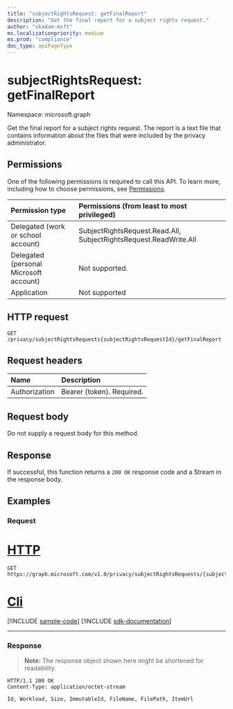 ```yaml
---
title: "subjectRightsRequest: getFinalReport"
description: "Get the final report for a subject rights request."
author: "skadam-msft"
ms.localizationpriority: medium
ms.prod: "compliance"
doc_type: apiPageType
---
```


# subjectRightsRequest: getFinalReport
Namespace: microsoft.graph

Get the final report for a subject rights request. The report is a text file that contains information about the files that were included by the privacy administrator.

## Permissions
One of the following permissions is required to call this API. To learn more, including how to choose permissions, see [Permissions](/graph/permissions-reference).

|Permission type|Permissions (from least to most privileged)|
|:---|:---|
|Delegated (work or school account)|SubjectRightsRequest.Read.All, SubjectRightsRequest.ReadWrite.All|
|Delegated (personal Microsoft account)|Not supported.|
|Application|Not supported|

## HTTP request

<!-- {
  "blockType": "ignored"
}
-->
``` http
GET /privacy/subjectRightsRequests{subjectRightsRequestId}/getFinalReport
```

## Request headers
|Name|Description|
|:---|:---|
|Authorization|Bearer {token}. Required.|

## Request body
Do not supply a request body for this method.

## Response

If successful, this function returns a `200 OK` response code and a Stream in the response body.

## Examples

### Request

# [HTTP](#tab/http)
<!-- {
  "blockType": "request",
  "name": "subjectRightsRequest_getfinalreport"
}
-->
``` http
GET https://graph.microsoft.com/v1.0/privacy/subjectRightsRequests/{subjectRightsRequestId}/getFinalReport
```

# [Cli](#tab/cli)
[!INCLUDE [sample-code](../includes/snippets/cli/subjectrightsrequest-getfinalreport-cli-snippets.md)]
[!INCLUDE [sdk-documentation](../includes/snippets/snippets-sdk-documentation-link.md)]

---

### Response
>**Note:** The response object shown here might be shortened for readability.
<!-- {
  "blockType": "response",
  "truncated": true,
  "@odata.type": "Edm.Stream"
}
-->
``` http
HTTP/1.1 200 OK
Content-Type: application/octet-stream

Id, Workload, Size, ImmutableId, FileName, FilePath, ItemUrl
```

